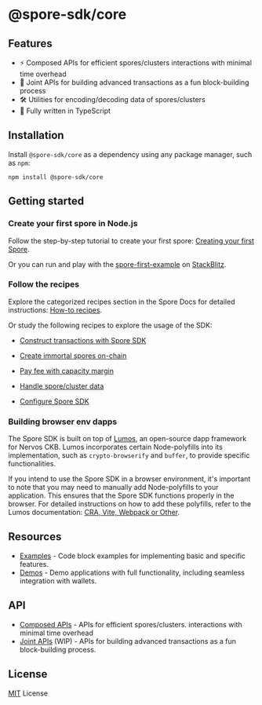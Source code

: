 # @spore-sdk/core

## Features

- ⚡ Composed APIs for efficient spores/clusters interactions with minimal time overhead
- 🧩 Joint APIs for building advanced transactions as a fun block-building process
- 🛠️ Utilities for encoding/decoding data of spores/clusters
- 🎹 Fully written in TypeScript

## Installation

Install `@spore-sdk/core` as a dependency using any package manager, such as `npm`:

```shell
npm install @spore-sdk/core
```

## Getting started

### Create your first spore in Node.js

Follow the step-by-step tutorial to create your first spore: [Creating your first Spore](https://docs.spore.pro/tutorials/create-first-spore).

Or you can run and play with the [spore-first-example](https://github.com/sporeprotocol/spore-first-example) on [StackBlitz](https://stackblitz.com/github/sporeprotocol/spore-first-example?file=src%2Findex.ts&view=editor).

### Follow the recipes

Explore the categorized recipes section in the Spore Docs for detailed instructions: [How-to recipes](https://docs.spore.pro/category/how-to).

Or study the following recipes to explore the usage of the SDK:

- [Construct transactions with Spore SDK](../../docs/recipes/construct-transaction.md)

- [Create immortal spores on-chain](../../docs/recipes/create-immortal-spore.md)

- [Pay fee with capacity margin](../../docs/recipes/capacity-margin.md)

- [Handle spore/cluster data](../../docs/recipes/handle-cell-data.md)

- [Configure Spore SDK](../../docs/recipes/configure-spore-config.md)

### Building browser env dapps

The Spore SDK is built on top of [Lumos](https://github.com/ckb-js/lumos), an open-source dapp framework for Nervos CKB. Lumos incorporates certain Node-polyfills into its implementation, such as `crypto-browserify` and `buffer`, to provide specific functionalities.

If you intend to use the Spore SDK in a browser environment, it's important to note that you may need to manually add Node-polyfills to your application. This ensures that the Spore SDK functions properly in the browser. For detailed instructions on how to add these polyfills, refer to the Lumos documentation: [CRA, Vite, Webpack or Other](https://lumos-website.vercel.app/recipes/cra-vite-webpack-or-other).

## Resources

- [Examples](../../docs/resources/examples.md) - Code block examples for implementing basic and specific features.
- [Demos](../../docs/resources/demos.md) - Demo applications with full functionality, including seamless integration with wallets.

## API

- [Composed APIs](../../docs/core/composed-apis.md) - APIs for efficient spores/clusters. interactions with minimal time overhead
- [Joint APIs](../../docs/core/joint-apis.md) (WIP) - APIs for building advanced transactions as a fun block-building process.

## License

[MIT](../../LICENSE) License
